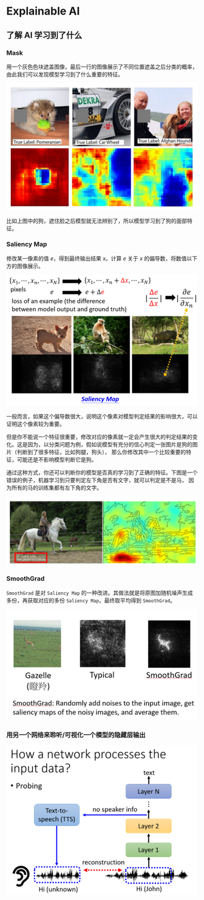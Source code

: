# Explainable AI

## 了解 AI 学习到了什么

### Mask

用一个灰色色块遮盖图像，最后一行的图像展示了不同位置遮盖之后分类的概率，由此我们可以发现模型学习到了什么重要的特征。

![](imgs/Explainable-AI_0.png)

比如上图中的狗，遮住脸之后模型就无法辨别了，所以模型学习到了狗的面部特征。

### Saliency Map

修改某一像素的值 $e$，得到最终输出结果 $x$。计算 $e$ 关于 $x$ 的偏导数，将数值以下方的图像展示。

![](imgs/Explainable-AI_1.png)

一般而言，如果这个偏导数很大，说明这个像素对模型判定结果的影响很大，可以证明这个像素较为重要。 

但是你不能说一个特征很重要，修改对应的像素就一定会产生很大的判定结果的变化。这是因为，以分类问题为例，假如说模型有充分的信心判定一张图片是狗的图片（判断到了很多特征，比如狗腿，狗头），
那么你修改其中一个比较重要的特征，可能还是不影响模型判断它是狗。

通过这种方式，你还可以判断你的模型是否真的学习到了正确的特征。下图是一个错误的例子，机器学习到只要判定左下角是否有文字，就可以判定是不是马，
因为所有的马的训练集都有左下角的文字。

![](imgs/Explainable-AI_2.png)

### SmoothGrad

`SmoothGrad` 是对 `Saliency Map` 的一种改进。其做法就是将原图加随机噪声生成多份，再获取对应的多份 `Saliency Map`，最终取平均得到 `SmoothGrad`。

![](imgs/Explainable-AI_3.png)

### 用另一个网络来聆听/可视化一个模型的隐藏层输出

![](imgs/Explainable-AI_4.png)